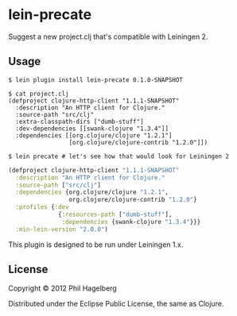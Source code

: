 # lein-precate

Suggest a new project.clj that's compatible with Leiningen 2.

## Usage

```
$ lein plugin install lein-precate 0.1.0-SNAPSHOT
```

```
$ cat project.clj
(defproject clojure-http-client "1.1.1-SNAPSHOT"
  :description "An HTTP client for Clojure."
  :source-path "src/clj"
  :extra-classpath-dirs ["dumb-stuff"]
  :dev-dependencies [[swank-clojure "1.3.4"]]
  :dependencies [[org.clojure/clojure "1.2.1"]
                 [org.clojure/clojure-contrib "1.2.0"]])
```

```
$ lein precate # let's see how that would look for Leiningen 2
```

```clj
(defproject clojure-http-client "1.1.1-SNAPSHOT"
  :description "An HTTP client for Clojure."
  :source-path ["src/clj"]
  :dependencies {org.clojure/clojure "1.2.1", 
                 org.clojure/clojure-contrib "1.2.0"}
  :profiles {:dev
              {:resources-path ["dumb-stuff"],
               :dependencies {swank-clojure "1.3.4"}}}
  :min-lein-version "2.0.0")
```

This plugin is designed to be run under Leiningen 1.x.

## License

Copyright © 2012 Phil Hagelberg

Distributed under the Eclipse Public License, the same as Clojure.
